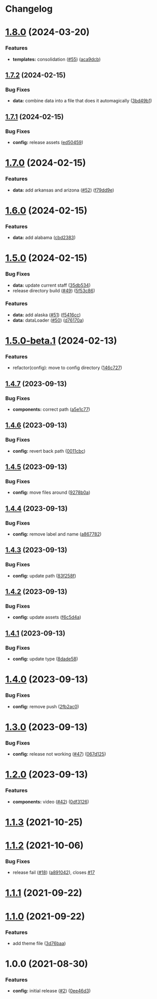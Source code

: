 # Changelog

# [1.8.0](https://github.com/aclu-national/email-builder/compare/v1.7.2...v1.8.0) (2024-03-20)


### Features

* **templates:** consolidation ([#55](https://github.com/aclu-national/email-builder/issues/55)) ([aca9dcb](https://github.com/aclu-national/email-builder/commit/aca9dcb5b0c8725bd00ae12be5f5bc3d019797f3))

## [1.7.2](https://github.com/aclu-national/email-builder/compare/v1.7.1...v1.7.2) (2024-02-15)


### Bug Fixes

* **data:** combine data into a file that does it automagically ([3bd49b1](https://github.com/aclu-national/email-builder/commit/3bd49b17cb529b47e892075adba7d0286f1edca5))

## [1.7.1](https://github.com/aclu-national/email-builder/compare/v1.7.0...v1.7.1) (2024-02-15)


### Bug Fixes

* **config:** release assets ([ed50459](https://github.com/aclu-national/email-builder/commit/ed50459fd00aa6d595387a8849c9fca1149c9caa))

# [1.7.0](https://github.com/aclu-national/email-builder/compare/v1.6.0...v1.7.0) (2024-02-15)


### Features

* **data:** add arkansas and arizona ([#52](https://github.com/aclu-national/email-builder/issues/52)) ([f79dd9e](https://github.com/aclu-national/email-builder/commit/f79dd9ead09d6ca328aaf2de7c17635e09b8ef16))

# [1.6.0](https://github.com/aclu-national/email-builder/compare/v1.5.0...v1.6.0) (2024-02-15)


### Features

* **data:** add alabama ([cbd2383](https://github.com/aclu-national/email-builder/commit/cbd23831e33ccd7d456cd5e1075cd37673944a22))

# [1.5.0](https://github.com/aclu-national/email-builder/compare/v1.4.7...v1.5.0) (2024-02-15)


### Bug Fixes

* **data:** update current staff ([35db534](https://github.com/aclu-national/email-builder/commit/35db5342298250676882959b33277b41baccde1a))
* release directory build ([#49](https://github.com/aclu-national/email-builder/issues/49)) ([5f53c86](https://github.com/aclu-national/email-builder/commit/5f53c86c31c8b266a339a3490910c5be1f2654f1))


### Features

* **data:** add alaska ([#51](https://github.com/aclu-national/email-builder/issues/51)) ([f5416cc](https://github.com/aclu-national/email-builder/commit/f5416cc397aa6cc83a1a7ed71d62cf1bdfd60a2d))
* **data:** dataLoader ([#50](https://github.com/aclu-national/email-builder/issues/50)) ([d76170a](https://github.com/aclu-national/email-builder/commit/d76170aca6b048f42f5d3348cbd0b3ada91843a5))

# [1.5.0-beta.1](https://github.com/aclu-national/email-builder/compare/v1.4.7...v1.5.0-beta.1) (2024-02-13)


### Features

* refactor(config): move to config directory ([146c727](https://github.com/aclu-national/email-builder/commit/146c727e9267f744b8841898ec32acdd6555e993))

## [1.4.7](https://github.com/aclu-national/email-builder/compare/v1.4.6...v1.4.7) (2023-09-13)


### Bug Fixes

* **components:** correct path ([a5e1c77](https://github.com/aclu-national/email-builder/commit/a5e1c770e90f5bfa2e003e2d19cdbe97117405e2))

## [1.4.6](https://github.com/aclu-national/email-builder/compare/v1.4.5...v1.4.6) (2023-09-13)


### Bug Fixes

* **config:** revert back path ([0011cbc](https://github.com/aclu-national/email-builder/commit/0011cbceb504a858aed20bcb7106c65d7c5cbc51))

## [1.4.5](https://github.com/aclu-national/email-builder/compare/v1.4.4...v1.4.5) (2023-09-13)


### Bug Fixes

* **config:** move files around ([9278b0a](https://github.com/aclu-national/email-builder/commit/9278b0a728d1e70f336a3412363f1a83e7e9c37e))

## [1.4.4](https://github.com/aclu-national/email-builder/compare/v1.4.3...v1.4.4) (2023-09-13)


### Bug Fixes

* **config:** remove label and name ([a867782](https://github.com/aclu-national/email-builder/commit/a867782d89fa7975333f51009c3e182195aee935))

## [1.4.3](https://github.com/aclu-national/email-builder/compare/v1.4.2...v1.4.3) (2023-09-13)


### Bug Fixes

* **config:** update path ([83f258f](https://github.com/aclu-national/email-builder/commit/83f258f57889935c154dcbb46eb29d729915b9c5))

## [1.4.2](https://github.com/aclu-national/email-builder/compare/v1.4.1...v1.4.2) (2023-09-13)


### Bug Fixes

* **config:** update assets ([f6c5d4a](https://github.com/aclu-national/email-builder/commit/f6c5d4aeacd6029ac21e35870ff586006c6fc50c))

## [1.4.1](https://github.com/aclu-national/email-builder/compare/v1.4.0...v1.4.1) (2023-09-13)


### Bug Fixes

* **config:** update type ([8dade58](https://github.com/aclu-national/email-builder/commit/8dade58d4a52235148754db209938117e79820f4))

# [1.4.0](https://github.com/aclu-national/email-builder/compare/v1.3.0...v1.4.0) (2023-09-13)


### Bug Fixes

* **config:** remove push ([2fb2ac0](https://github.com/aclu-national/email-builder/commit/2fb2ac09df86a851369b9366d6a5e9865f7f60ce))

# [1.3.0](https://github.com/aclu-national/email-builder/compare/v1.2.0...v1.3.0) (2023-09-13)


### Bug Fixes

* **config:** release not working ([#47](https://github.com/aclu-national/email-builder/issues/47)) ([067d125](https://github.com/aclu-national/email-builder/commit/067d125e551b73737a270d08f6dcacaf50af6cc0))

# [1.2.0](https://github.com/aclu-national/email-builder/compare/v1.1.3...v1.2.0) (2023-09-13)


### Features

* **components:** video ([#42](https://github.com/aclu-national/email-builder/issues/42)) ([0df3126](https://github.com/aclu-national/email-builder/commit/0df31261df864f816cadd3cb90068d7f5086d864))

# [1.1.3](https://github.com/aclu-national/email-builder/compare/v1.1.2...v1.1.3) (2021-10-25)

# [1.1.2](https://github.com/aclu-national/email-builder/compare/v1.1.1...v1.1.2) (2021-10-06)


### Bug Fixes

* release fail ([#18](https://github.com/aclu-national/email-builder/issues/18)) ([a891042](https://github.com/aclu-national/email-builder/commit/a891042c99ed9e5dfeb60488d81a8f3c31e9ea6d)), closes [#17](https://github.com/aclu-national/email-builder/issues/17)

# [1.1.1](https://github.com/aclu-national/email-builder/compare/v1.1.0...v1.1.1) (2021-09-22)

# [1.1.0](https://github.com/aclu-national/email-builder/compare/v1.0.0...v1.1.0) (2021-09-22)


### Features

* add theme file ([3d76baa](https://github.com/aclu-national/email-builder/commit/3d76baa7cf4c687d007388b7a0489f7a3a08d60d))

# 1.0.0 (2021-08-30)


### Features

* **config:** initial release ([#2](https://github.com/aclu-national/email-builder/issues/2)) ([0ee46d3](https://github.com/aclu-national/email-builder/commit/0ee46d3859f4444c2838cd4bf7c419dc32568665))
